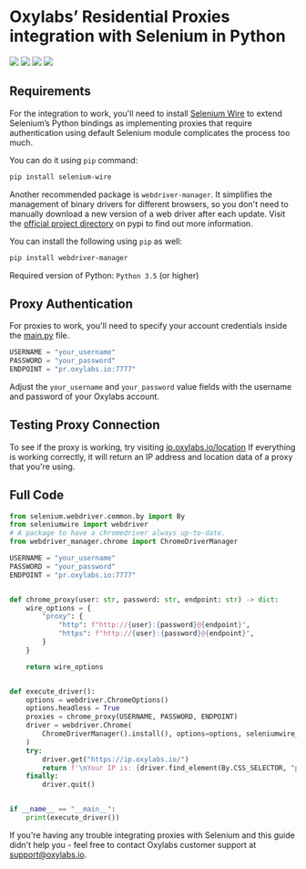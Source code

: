 # Oxylabs’ Residential Proxies integration with Selenium in Python

[<img src="https://img.shields.io/static/v1?label=&message=Python&color=brightgreen" />](https://github.com/topics/python) [<img src="https://img.shields.io/static/v1?label=&message=Selenium&color=orange" />](https://github.com/topics/selenium) [<img src="https://img.shields.io/static/v1?label=&message=Web-Scraping&color=yellow" />](https://github.com/topics/web-scraping) [<img src="https://img.shields.io/static/v1?label=&message=Rotating%20Proxies&color=blueviolet" />](https://github.com/topics/rotating-proxies)

## Requirements

For the integration to work, you'll need to install
[Selenium Wire](https://github.com/wkeeling/selenium-wire) 
to extend Selenium’s Python bindings as implementing proxies
that require authentication using default Selenium module 
complicates the process too much.

You can do it using `pip` command:
```bash
pip install selenium-wire
```

Another recommended package is `webdriver-manager`. It simplifies the management
of binary drivers for different browsers, so you don't need to manually download
a new version of a web driver after each update. Visit the 
[official project directory](https://pypi.org/project/webdriver-manager/) on pypi to
find out more information. 

You can install the following using `pip` as well:
```bash
pip install webdriver-manager
```

Required version of Python: `Python 3.5` (or higher)

## Proxy Authentication

For proxies to work, you'll need to specify your account credentials inside 
the [main.py](https://github.com/oxylabs/selenium-proxy-integration/blob/main/main.py) file.

```python
USERNAME = "your_username"
PASSWORD = "your_password"
ENDPOINT = "pr.oxylabs.io:7777"
```

Adjust the `your_username` and `your_password` value fields with the username and password of 
your Oxylabs account.

## Testing Proxy Connection

To see if the proxy is working, try visiting [ip.oxylabs.io/location](https://ip.oxylabs.io/location) 
If everything is working correctly, it will return an IP address and location data of a proxy that you're using.

## Full Code
```python
from selenium.webdriver.common.by import By
from seleniumwire import webdriver
# A package to have a chromedriver always up-to-date.
from webdriver_manager.chrome import ChromeDriverManager

USERNAME = "your_username"
PASSWORD = "your_password"
ENDPOINT = "pr.oxylabs.io:7777"


def chrome_proxy(user: str, password: str, endpoint: str) -> dict:
    wire_options = {
        "proxy": {
            "http": f"http://{user}:{password}@{endpoint}",
            "https": f"http://{user}:{password}@{endpoint}",
        }
    }

    return wire_options


def execute_driver():
    options = webdriver.ChromeOptions()
    options.headless = True
    proxies = chrome_proxy(USERNAME, PASSWORD, ENDPOINT)
    driver = webdriver.Chrome(
        ChromeDriverManager().install(), options=options, seleniumwire_options=proxies
    )
    try:
        driver.get("https://ip.oxylabs.io/")
        return f'\nYour IP is: {driver.find_element(By.CSS_SELECTOR, "pre").text}'
    finally:
        driver.quit()


if __name__ == "__main__":
    print(execute_driver())
```

If you're having any trouble integrating proxies with Selenium and this guide didn't help 
you - feel free to contact Oxylabs customer support at support@oxylabs.io.
